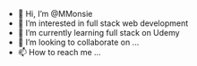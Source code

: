- 👋 Hi, I’m @MMonsie
- 👀 I’m interested in full stack web development
- 🌱 I’m currently learning full stack on Udemy
- 💞️ I’m looking to collaborate on ...
- 📫 How to reach me ...

<!---
MMonsie/MMonsie is a ✨ special ✨ repository because its `README.md` (this file) appears on your GitHub profile.
You can click the Preview link to take a look at your changes.
--->
